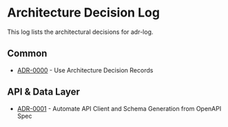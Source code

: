 # Architecture Decision Log

This log lists the architectural decisions for adr-log.

## Common

- [ADR-0000](0000-use-adrs.md) - Use Architecture Decision Records

## API & Data Layer

- [ADR-0001](0001-automate-api-client.md) - Automate API Client and Schema Generation from OpenAPI Spec
